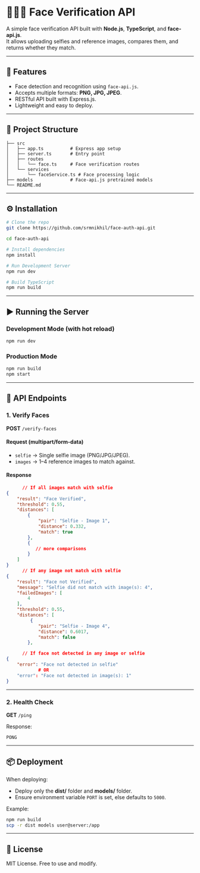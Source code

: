 # 🧑‍🤝‍🧑 Face Verification API

A simple face verification API built with **Node.js**, **TypeScript**, and **face-api.js**.  
It allows uploading selfies and reference images, compares them, and returns whether they match.

---

## 🚀 Features
- Face detection and recognition using `face-api.js`.
- Accepts multiple formats: **PNG, JPG, JPEG**.
- RESTful API built with Express.js.
- Lightweight and easy to deploy.

---

## 📂 Project Structure
```
├── src
│   ├── app.ts          # Express app setup
│   ├── server.ts       # Entry point
│   ├── routes
│   │   └── face.ts     # Face verification routes
│   └── services
│       └── faceService.ts # Face processing logic
├── models              # Face-api.js pretrained models
└── README.md
```

---

## ⚙️ Installation

```bash
# Clone the repo
git clone https://github.com/srmnikhil/face-auth-api.git

cd face-auth-api

# Install dependencies
npm install

# Run Development Server
npm run dev

# Build TypeScript
npm run build
```

---

## ▶️ Running the Server

### Development Mode (with hot reload)
```bash
npm run dev
```

### Production Mode
```bash
npm run build
npm start
```

---

## 🔑 API Endpoints

### 1. Verify Faces
**POST** `/verify-faces`

#### Request (multipart/form-data)
- `selfie` → Single selfie image (PNG/JPG/JPEG).
- `images` → 1–4 reference images to match against.

#### Response
```json
      // If all images match with selfie
{
    "result": "Face Verified",
    "threshold": 0.55,
    "distances": [
        {
            "pair": "Selfie - Image 1",
            "distance": 0.332,
            "match": true
        },
        {
           // more comparisons
        }
    ]
}
      // If any image not match with selfie
{
    "result": "Face not Verified",
    "message": "Selfie did not match with image(s): 4",
    "failedImages": [
        4
    ],
    "threshold": 0.55,
    "distances": [
         {
            "pair": "Selfie - Image 4",
            "distance": 0.6017,
            "match": false
        },

      // If face not detected in any image or selfie
{
    "error": "Face not detected in selfie"
            # OR
    "error": "Face not detected in image(s): 1"
}
```

---

### 2. Health Check
**GET** `/ping`

Response:
```text
PONG
```

---


## 📦 Deployment

When deploying:
- Deploy only the **dist/** folder and **models/** folder.
- Ensure environment variable `PORT` is set, else defaults to `5000`.

Example:
```bash
npm run build
scp -r dist models user@server:/app
```

---

## 📜 License
MIT License. Free to use and modify.
